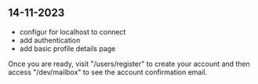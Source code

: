 ## 14-11-2023
- configur for localhost to connect
- add authentication
- add basic profile details page 

Once you are ready, visit "/users/register"
to create your account and then access "/dev/mailbox" to
see the account confirmation email.
